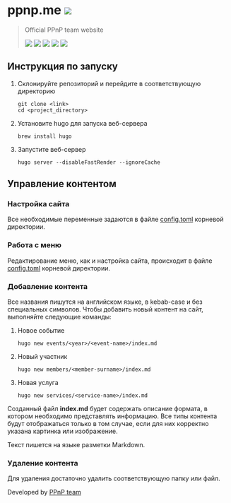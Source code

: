 # ppnp.me ![](https://github.com/PPnP/ppnp.me/workflows/Deploy%20to%20production/badge.svg)

> Official PPnP team website
>
> [![](https://img.shields.io/badge/backend-Stepan%20Denisov-lightblue)](https://vk.com/sd.denisoff 'VK profile')
> [![](https://img.shields.io/badge/frontend-Matvey%20Kottsov-orange)](https://vk.com/kottsovcom 'VK profile')
> [![](https://img.shields.io/badge/DS%26ML-Denis%20Kozlov-blue)](https://vk.com/dkozl 'VK profile')
> [![](https://img.shields.io/badge/UX%2FUI-Leonid%20Kravtsov-green)](https://vk.com/kravtsovjr 'VK profile')
> [![](https://img.shields.io/badge/PM%26BA-Pavel%20Krylov-lightgrey)](https://vk.com/pkryloff 'VK profile')

## Инструкция по запуску

1. Склонируйте репозиторий и перейдите в соответствующую директорию
    ```
    git clone <link>
    cd <project_directory>
    ```
    
2. Установите hugo для запуска веб-сервера
    ```
    brew install hugo
    ```

4. Запустите веб-сервер
    ```
    hugo server --disableFastRender --ignoreCache
    ```
   
## Управление контентом

### Настройка сайта

Все необходимые переменные задаются в файле [config.toml](config.toml) корневой директории.

### Работа с меню

Редактирование меню, как и настройка сайта, происходит в файле [config.toml](config.toml) корневой директории.

### Добавление контента

Все названия пишутся на английском языке, в kebab-case и без специальных символов. Чтобы добавить новый контент на сайт, выполняйте следующие команды:

1. Новое событие
    ```
    hugo new events/<year>/<event-name>/index.md
    ```
2. Новый участник
    ```
    hugo new members/<member-surname>/index.md
    ```
3. Новая услуга
    ```
    hugo new services/<service-name>/index.md
    ```

Созданный файл **index.md** будет содержать описание формата, в котором необходимо представлять информацию. Все типы контента будут отображаться только в том случае, если для них корректно указана картинка или изображение.

Текст пишется на языке разметки Markdown. 

### Удаление контента

Для удаления достаточно удалить соответствующую папку или файл.


Developed by [PPnP team](https://ppnp.me 'team website')
